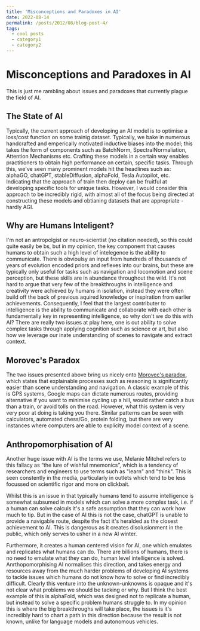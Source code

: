 ```yaml
---
title: 'Misconceptions and Paradoxes in AI'
date: 2022-08-14
permalink: /posts/2012/08/blog-post-4/
tags:
  - cool posts
  - category1
  - category2
---
```


Misconceptions and Paradoxes in AI
======

This is just me rambling about issues and paradoxes that currently plague the field of AI.

The State of AI
------
Typically, the current approach of developing an AI model is to optimise a loss/cost function on some trainig dataset. Typically, we bake in numerous handcrafted and emperically motivated inductive biases into the model; this takes the form of components such as BatchNorm, SpectralNormaliation, Attention Mechanisms etc. Crafting these models in a certain way enables practitioners to obtain high performance on certain, specific tasks. Through this, we've seen many prominent models hit the headlines such as: alphaGO, chatGPT, stableDiffusion, alphaFold, Tesla Autopilot, etc. Indicating that the approach of train then deploy can be fruitful at developing specific tools for unique tasks. However, I would consider this approach to be incredibly rigid, with almost all of the focus being directed at constructing these models and obtianing datasets that are appropriate - hardly AGI.


Why are Humans Inteligent?
------
I'm not an antropolgist or neuro-scientist (no citation needed), so this could quite easily be bs, but in my opinion, the key component that causes humans to obtain such a high level of intelegence is the ability to communicate. There is obvioulsy an input from hundreds of thousands of years of evolution encoded priors and reflexes into our brains, but these are typically only useful for tasks such as navigation and locomotion and scene perception, but these skills are in abundance throughout the wild. It's not hard to argue that very few of the breakthroughs in intelligence and creativity were achieved by humans in isolation, instead they were often build off the back of previous aquired knowledge or inspiration from earlier achievements. Consequently, I feel that the largest contributer to intelligence is the ability to communicate and collaborate with each other is fundamentally key in representing intelligence, so why don't we do this with AI? There are really two issues at play here, one is out ability to solve complex tasks through applying cognition such as science or art, but also how we leverage our inate understanding of scenes to navigate and extract context. 

Morovec's Paradox
------
The two issues presented above bring us nicely onto [Morovec's paradox](https://en.wikipedia.org/wiki/Moravec%27s_paradox), which states that explainable processes such as reasoning is significantly easier than scene understanding and navigation. A classic example of this is GPS systems, Google maps can dictate numerous routes, providing alternative if you want to minimise cycling up a hill, would rather catch a bus than a train, or avoid tolls on the road. However, what this system is very very poor at doing is taking you there. Similar patterns can be seen with calculators, automated chess/Go, protein folding, but there are very instances where computers are able to explicity model context of a scene.


Anthropomorphisation of AI
------
Another huge issue with AI is the terms we use, Melanie Mitchel refers to this fallacy as “the lure of wishful mnemonics”, which is a tendency of researchers and engineers to use terms such as "learn" and "think". This is seen constently in the media, particularly in outlets which tend to be less focussed on scientific rigor and more on clickbait. 

Whilst this is an issue in that typically humans tend to assume intelligence is somewhat subsumed in models which can solve a more complex task, i.e. if a human can solve calculs it's a safe assumption that they can work how much to tip. But in the case of AI this is not the case, chatGPT is unable to provide a navigable route, despite the fact it's heralded as the closest achievement to AI. This is dangerous as it creates disolusionment in the public, which only serves to usher in a new AI winter.

Furthermore, it creates a human centered vision for AI, one which emulates and replicates what humans can do. There are billions of humans, there is no need to emulate what they can do, human level intelligence is solved. Anrthopomorphising AI normalises this direction, and takes energy and resources away from the much harder problems of developing AI systems to tackle issues which humans do not know how to solve or find incredibly difficult. Clearly this venture into the unknown-unknowns is opaque and it's not clear what problems we should be tacking or why. But I think the best example of this is alphaFold, which was designed not to replicate a human, but instead to solve a specific problem humans struggle to. In my opinion this is where the big breakthroughs will take place, the issues is it's incredibly hard to chart a path in this direction because the result is not known, unlike for language models and autonomous vehicles.

